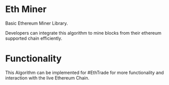 # Eth Miner 

Basic Ethereum Miner Library. 

Developers can integrate this algorithm to mine blocks from their ethereum supported chain efficiently.


# Functionality 

This Algorithm can be implemented for #EthTrade for more functionality and interaction with the live Ethereum Chain.
